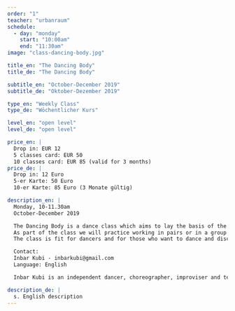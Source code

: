 ```yaml
---
order: "1"
teacher: "urbanraum"
schedule:
  - day: "monday"
    start: "10:00am"
    end: "11:30am"
image: "class-dancing-body.jpg"

title_en: "The Dancing Body"
title_de: "The Dancing Body"

subtitle_en: "October-December 2019"
subtitle_de: "Oktober-Dezember 2019"

type_en: "Weekly Class"
type_de: "Wöchentlicher Kurs"

level_en: "open level"
level_de: "open level"

price_en: |
  Drop in: EUR 12   
  5 classes card: EUR 50   
  10 classes card: EUR 85 (valid for 3 months)   
price_de: |
  Drop in: 12 Euro  
  5-er Karte: 50 Euro 
  10-er Karte: 85 Euro (3 Monate gültig) 

description_en: |
  Monday, 10-11.30am   
  October-December 2019  

  The Dancing Body is a dance class which aims to lay the basis of the connection of body and mind to the dance. We start the class with movement instructions and exercises, that work with the senses in relation to the body parts and inner organs. The exercises bring the attention to what physically happens in the body while we dance or improvise, before the "making decision" stage. This thing will be the base point for an exploration and development of movement and later on for improvisation.  
  As part of the class we will practice working in pairs or in a group to improve the skills of dancing in space with other bodies. We will learn to see the composition created in the space. We will practice touch: how to touch and being touched while dancing, how to respond to different modes of touch. We will learn how to express different qualities of movement in the body, and more. Among this, the class will be corresponding to other fields of art.  
  The class is fit for dancers and for those who want to dance and discover new things in the body, to explore movement, creation, body and mind. Fit also for therapists and for teachers of different body techniques.

  Contact:   
  Inbar Kubi - inbarkubi@gmail.com  
  Language: English   

  Inbar Kubi is an independent dancer, choreographer, improviser and teacher. She is working in collaboration with artists coming from different fields of art. Inbar received her bachelor's degree in dance and choreography at the Jerusalem Academy of Music and Dance; and  has a diploma in Gymnastics from the Wingate institute. Since then she studied a variety of movement  techniques. For instance, in the last year Inbar has been living and studying in the WDP Academy for Internal Martial Arts in Berlin. Those studies are part of her journey of researching dance, movement and body language.

description_de: |
  s. English description
---
```

